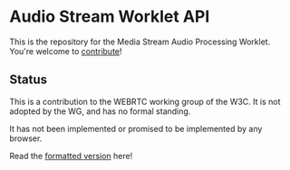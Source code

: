 # Audio Stream Worklet API

This is the repository for the Media Stream Audio Processing Worklet. You're welcome to
[contribute](CONTRIBUTING.md)!

## Status
This is a contribution to the WEBRTC working group of the W3C. It is not adopted by the WG, and has no formal standing.

It has not been implemented or promised to be implemented by any browser.

Read the [formatted version](https://alvestrand.github.io/audio-worklet/) here!
